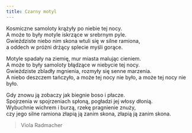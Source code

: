 ```yaml
---
title: Czarny motyl
---
```

Kosmiczne samoloty krążyły po niebie tej nocy.<br />
A może to były motyle iskrzące w srebrnym pyle.<br />
Gwieździste niebo nim skona wtuli się w silne ramiona,<br />
a oddech w próżni drżący splecie myśli gorące.<br />

Motyle spadały na ziemię, mur miasta malując cieniem. <br />
A może to były samoloty błądzące w niebycie tej nocy.<br />
Gwieździste zbladły mgnienia, rozmyły się senne marzenia.<br />
A niebo deszczem tańczyło, a może tej nocy nie było, a może tej nocy nie było.<br />

Gdy znowu ją zobaczy jak biegnie boso i płacze.<br />
Spojrzenia w spojrzeniach spłoną, pogładzi jej włosy dłonią.<br />
Wybuchnie wichrem i burzą, rzekę pragnienie znuży, <br />
czy jego silne ramiona złapią ją zanim skona, złapią ją zanim skona.<br />

> Viola Radmacher
